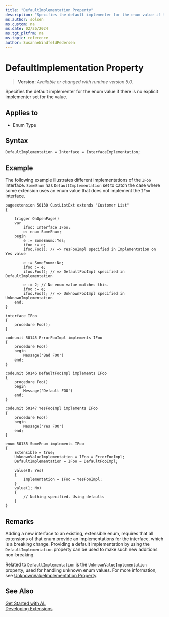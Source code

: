 ```yaml
---
title: "DefaultImplementation Property"
description: "Specifies the default implementer for the enum value if there is no explicit implementer set for the value."
ms.author: solsen
ms.custom: na
ms.date: 02/26/2024
ms.tgt_pltfrm: na
ms.topic: reference
author: SusanneWindfeldPedersen
---
```

[//]: # (START>DO_NOT_EDIT)
[//]: # (IMPORTANT:Do not edit any of the content between here and the END>DO_NOT_EDIT.)
[//]: # (Any modifications should be made in the .xml files in the ModernDev repo.)
# DefaultImplementation Property
> **Version**: _Available or changed with runtime version 5.0._

Specifies the default implementer for the enum value if there is no explicit implementer set for the value. 

## Applies to
-   Enum Type

[//]: # (IMPORTANT: END>DO_NOT_EDIT)

## Syntax

```al
DefaultImplementation = Interface = InterfaceImplementation;

```

## Example

The following example illustrates different implementations of the `IFoo` interface. `SomeEnum` has `DefaultImplementation` set to catch the case where some extension uses an enum value that does not implement the `IFoo` interface.

```al
pageextension 50130 CustListExt extends "Customer List"
{

    trigger OnOpenPage()
    var
        ifoo: Interface IFoo;
        e: enum SomeEnum;
    begin
        e := SomeEnum::Yes;
        ifoo := e;
        ifoo.Foo(); // => YesFooImpl specified in Implementation on Yes value

        e := SomeEnum::No;
        ifoo := e;
        ifoo.Foo(); // => DefaultFooImpl specified in DefaultImplementation

        e := 2; // No enum value matches this.
        ifoo := e;
        ifoo.Foo(); // => UnknownFooImpl specified in UnknownImplementation
    end;
}

interface IFoo
{
    procedure Foo();
}

codeunit 50145 ErrorFooImpl implements IFoo
{
    procedure Foo()
    begin
        Message('Bad FOO')
    end;
}

codeunit 50146 DefaultFooImpl implements IFoo
{
    procedure Foo()
    begin
        Message('Default FOO')
    end;
}

codeunit 50147 YesFooImpl implements IFoo
{
    procedure Foo()
    begin
        Message('Yes FOO')
    end;
}

enum 50135 SomeEnum implements IFoo
{
    Extensible = true;
    UnknownValueImplementation = IFoo = ErrorFooImpl;
    DefaultImplementation = IFoo = DefaultFooImpl;

    value(0; Yes)
    {
        Implementation = IFoo = YesFooImpl;
    }
    value(1; No)
    {
        // Nothing specified. Using defaults
    }
}
```

## Remarks

Adding a new interface to an existing, extensible enum, requires that all extensions of that enum provide an implementations for the interface, which is a breaking change. Providing a default implementation by using the `DefaultImplementation` property can be used to make such new additions non-breaking.

Related to `DefaultImplementation` is the `UnknownValueImplementation` property, used for handling unknown enum values. For more information, see [UnknownValueImplementation Property](devenv-unknownvalueimplementation-property.md).


## See Also  
[Get Started with AL](../devenv-get-started.md)  
[Developing Extensions](../devenv-dev-overview.md)  
